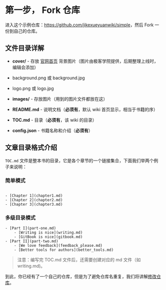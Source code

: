 # 第一步， Fork 仓库

进入这个示例仓库：<https://github.com/jikexueyuanwiki/simple>，然后 Fork 一份到自己的仓库。

## 文件目录详解

- **cover/** - 存放 [官网首页](http://wiki.jikexueyuan.com/) 背景图片（图片由极客学院提供，后期整理上线时，编辑会添加）
 - background.png 或 background.jpg
 - logo.png 或 logo.jpg
 
- **images/** - 存放图片（用到的图片文件都放在这）

- **README.md** - 说明文档（**必须有**，默认 wiki 首页显示，相当于书籍的序）

- **TOC.md** - 目录（**必须有**，该 wiki 的目录）

- **config.json** - 书籍名称和介绍（**必须有**）

 
## 文章目录格式介绍 

`TOC.md` 文件是整本书的目录，它是各个章节的一个链接集合，下面我们举两个例子来说明：

### 简单模式

```

- [Chapter 1](chapter1.md)
- [Chapter 2](chapter2.md)
- [Chapter 3](chapter3.md)

```

### 多级目录模式

```
- [Part I](part-one.md)
    - [Writing is nice](writing.md)
    - [GitBook is nice](gitbook.md)
- [Part II](part-two.md)
    - [We love feedback](feedback_please.md)
    - [Better tools for authors](better_tools.md)
```

>注意：编写完 TOC.md 文件后，还需要创建对应的 md 文件（如writing.md)。

到此，你已经有了一个自己的仓库，但是为了避免仓库名重复，我们将讲解[修改仓库](operate-toc.md)。

  


